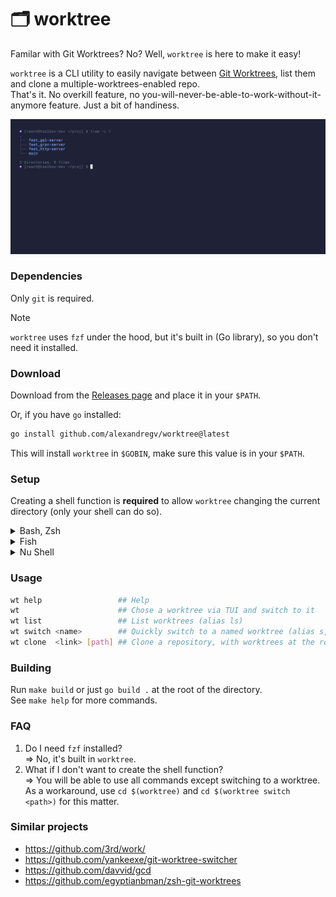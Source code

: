 # 🗂️ worktree

Familar with Git Worktrees? No? Well, `worktree` is here to make it easy!

`worktree` is a CLI utility to easily navigate between [Git Worktrees](https://git-scm.com/docs/git-worktree), list them and clone a multiple-worktrees-enabled repo.  
That's it. No overkill feature, no you-will-never-be-able-to-work-without-it-anymore feature. Just a bit of handiness.

![Demo GIF](/assets/demo.gif)

### Dependencies

Only `git` is required.

> [!NOTE]  
> `worktree` uses `fzf` under the hood, but it's built in (Go library), so you don't need it installed.

### Download

Download from the [Releases page](https://github.com/alexandregv/worktree/releases/latest) and place it in your `$PATH`.

Or, if you have `go` installed:

```sh
go install github.com/alexandregv/worktree@latest
```

This will install `worktree` in `$GOBIN`, make sure this value is in your `$PATH`.

### Setup

Creating a shell function is **required** to allow `worktree` changing the current directory (only your shell can do so).

<details>
  <summary>Bash, Zsh</summary>

Add this function in your `~/.bashrc` or `~/.zshrc`:

```sh
# https://github.com/alexandregv/worktree#setup
function wt() {
  output=$(worktree "$@")
  if [[ $? == 0 ]] && [[ "$output" == /* ]]; then
    cd "$output"
  fi
  printf "$output\n"
}
```

Then source the file or run `exec bash` / `exec zsh` to restart your shell.

</details>

<details>
  <summary>Fish</summary>

Add this function in your `~/.config/fish/config.fish`:

```sh
# https://github.com/alexandregv/worktree#setup
function wt
  set output (worktree $argv)
  if test $status -eq 0; and string match -q '/*' $output
    cd $output
  end
  printf "$output\n"
end
```

Then source the file or run `exec fish` to restart your shell.

</details>

<details>
  <summary>Nu Shell</summary>

Add this function in your `~/.config/nushell/config.nu`:

```sh
# https://github.com/alexandregv/worktree#setup
def --env --wrapped wt [...args] {
  let cmd = (worktree ...$args | complete)
  if $cmd.exit_code == 0 and ($cmd.stdout | str starts-with "/") {
    cd $cmd.stdout
  }
  printf $cmd.stdout
}
```

Then source the file or run `exec nu` to restart your shell.

</details>

### Usage

```sh
wt help                 ## Help
wt                      ## Chose a worktree via TUI and switch to it
wt list                 ## List worktrees (alias ls)
wt switch <name>        ## Quickly switch to a named worktree (alias s, cd)
wt clone  <link> [path] ## Clone a repository, with worktrees at the root folder
```

### Building

Run `make build` or just `go build .` at the root of the directory.  
See `make help` for more commands.

### FAQ

1. Do I need `fzf` installed?  
   => No, it's built in `worktree`.
2. What if I don't want to create the shell function?  
   => You will be able to use all commands except switching to a worktree. As a workaround, use `cd $(worktree)` and `cd $(worktree switch <path>)` for this matter.

### Similar projects

- https://github.com/3rd/work/
- https://github.com/yankeexe/git-worktree-switcher
- https://github.com/davvid/gcd
- https://github.com/egyptianbman/zsh-git-worktrees
